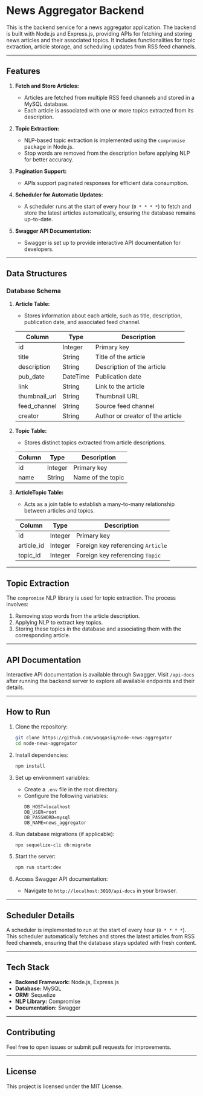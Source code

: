 
# News Aggregator Backend

This is the backend service for a news aggregator application. The backend is built with Node.js and Express.js, providing APIs for fetching and storing news articles and their associated topics. It includes functionalities for topic extraction, article storage, and scheduling updates from RSS feed channels.

---

## Features

1. **Fetch and Store Articles:**
   - Articles are fetched from multiple RSS feed channels and stored in a MySQL database.
   - Each article is associated with one or more topics extracted from its description.

2. **Topic Extraction:**
   - NLP-based topic extraction is implemented using the `compromise` package in Node.js.
   - Stop words are removed from the description before applying NLP for better accuracy.

3. **Pagination Support:**
   - APIs support paginated responses for efficient data consumption.

4. **Scheduler for Automatic Updates:**
   - A scheduler runs at the start of every hour (`0 * * * *`) to fetch and store the latest articles automatically, ensuring the database remains up-to-date.

5. **Swagger API Documentation:**
   - Swagger is set up to provide interactive API documentation for developers.

---

## Data Structures

### Database Schema

1. **Article Table:**
   - Stores information about each article, such as title, description, publication date, and associated feed channel.

   | Column          | Type         | Description                     |
   |-----------------|--------------|---------------------------------|
   | id              | Integer      | Primary key                    |
   | title           | String       | Title of the article           |
   | description     | String       | Description of the article     |
   | pub_date        | DateTime     | Publication date               |
   | link            | String       | Link to the article            |
   | thumbnail_url   | String       | Thumbnail URL                  |
   | feed_channel    | String       | Source feed channel            |
   | creator         | String       | Author or creator of the article |

2. **Topic Table:**
   - Stores distinct topics extracted from article descriptions.

   | Column  | Type    | Description          |
   |---------|---------|----------------------|
   | id      | Integer | Primary key          |
   | name    | String  | Name of the topic    |

3. **ArticleTopic Table:**
   - Acts as a join table to establish a many-to-many relationship between articles and topics.

   | Column      | Type    | Description                          |
   |-------------|---------|--------------------------------------|
   | id          | Integer | Primary key                         |
   | article_id  | Integer | Foreign key referencing `Article`   |
   | topic_id    | Integer | Foreign key referencing `Topic`     |

---

## Topic Extraction

The `compromise` NLP library is used for topic extraction. The process involves:
1. Removing stop words from the article description.
2. Applying NLP to extract key topics.
3. Storing these topics in the database and associating them with the corresponding article.

---

## API Documentation

Interactive API documentation is available through Swagger. Visit `/api-docs` after running the backend server to explore all available endpoints and their details.

---

## How to Run

1. Clone the repository:
   ```bash
   git clone https://github.com/waqqasiq/node-news-aggregator
   cd node-news-aggregator
   ```

2. Install dependencies:
   ```bash
   npm install
   ```

3. Set up environment variables:
   - Create a `.env` file in the root directory.
   - Configure the following variables:
     ```
     DB_HOST=localhost
     DB_USER=root
     DB_PASSWORD=mysql
     DB_NAME=news_aggregator
     ```

4. Run database migrations (if applicable):
   ```bash
   npx sequelize-cli db:migrate
   ```

5. Start the server:
   ```bash
   npm run start:dev
   ```

6. Access Swagger API documentation:
   - Navigate to `http://localhost:3010/api-docs` in your browser.

---

## Scheduler Details

A scheduler is implemented to run at the start of every hour (`0 * * * *`). This scheduler automatically fetches and stores the latest articles from RSS feed channels, ensuring that the database stays updated with fresh content.

---

## Tech Stack

- **Backend Framework:** Node.js, Express.js
- **Database:** MySQL
- **ORM:** Sequelize
- **NLP Library:** Compromise
- **Documentation:** Swagger

---

## Contributing

Feel free to open issues or submit pull requests for improvements.

---

## License

This project is licensed under the MIT License.
